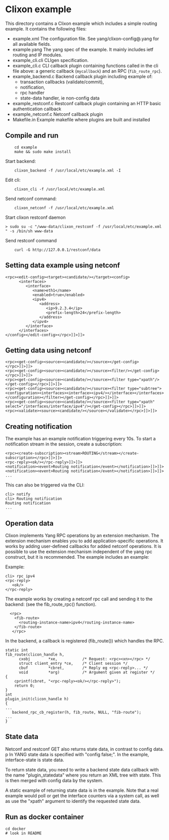 # Clixon example

This directory contains a Clixon example which includes a simple
routing example. It contains the following files:
* example.xml       The configuration file. See yang/clixon-config@<date>.yang for all available fields.
* example.yang      The yang spec of the example. It mainly includes ietf routing and IP modules.
* example_cli.cli   CLIgen specification.
* example_cli.c     CLI callback plugin containing functions called in the cli file above: a generic callback (`mycallback`) and an RPC (`fib_route_rpc`).
* example_backend.c Backend callback plugin including example of:
  * transaction callbacks (validate/commit),
  * notification,
  * rpc handler
  * state-data handler, ie non-config data
* example_restconf.c Restconf callback plugin containing an HTTP basic authentication callback
* example_netconf.c Netconf callback plugin
* Makefile.in       Example makefile where plugins are built and installed

## Compile and run
```
    cd example
    make && sudo make install
```
Start backend:
```
    clixon_backend -f /usr/local/etc/example.xml -I
```
Edit cli:
```
    clixon_cli -f /usr/local/etc/example.xml
```
Send netconf command:
```
    clixon_netconf -f /usr/local/etc/example.xml
```
Start clixon restconf daemon
```
> sudo su -c "/www-data/clixon_restconf -f /usr/local/etc/example.xml " -s /bin/sh www-data
```
Send restconf command
```
    curl -G http://127.0.0.1/restconf/data
```

## Setting data example using netconf
```
<rpc><edit-config><target><candidate/></target><config>
      <interfaces>
         <interface>
            <name>eth1</name>
            <enabled>true</enabled>
            <ipv4>
               <address>
                  <ip>9.2.3.4</ip>
                  <prefix-length>24</prefix-length>
               </address>
            </ipv4>
         </interface>
      </interfaces>
</config></edit-config></rpc>]]>]]>
```

## Getting data using netconf
```
<rpc><get-config><source><candidate/></source></get-config></rpc>]]>]]>
<rpc><get-config><source><candidate/></source><filter/></get-config></rpc>]]>]]>
<rpc><get-config><source><candidate/></source><filter type="xpath"/></get-config></rpc>]]>]]>
<rpc><get-config><source><candidate/></source><filter type="subtree"><configuration><interfaces><interface><ipv4/></interface></interfaces></configuration></filter></get-config></rpc>]]>]]>
<rpc><get-config><source><candidate/></source><filter type="xpath" select="/interfaces/interface/ipv4"/></get-config></rpc>]]>]]>
<rpc><validate><source><candidate/></source></validate></rpc>]]>]]>
```

## Creating notification

The example has an example notification triggering every 10s. To start a notification 
stream in the session, create a subscription:
```
<rpc><create-subscription><stream>ROUTING</stream></create-subscription></rpc>]]>]]>
<rpc-reply><ok/></rpc-reply>]]>]]>
<notification><event>Routing notification</event></notification>]]>]]>
<notification><event>Routing notification</event></notification>]]>]]>
...
```
This can also be triggered via the CLI:
```
cli> notify 
cli> Routing notification
Routing notification
...
```

## Operation data

Clixon implements Yang RPC operations by an extension mechanism. The
extension mechanism enables you to add application-specific
operations. It works by adding user-defined callbacks for added
netconf operations. It is possible to use the extension mechanism
independent of the yang rpc construct, but it is recommended. The example includes an example:

Example:
```
cli> rpc ipv4
<rpc-reply>
   <ok/>
</rpc-reply>
```

The example works by creating a netconf rpc call and sending it to the backend: (see the fib_route_rpc() function).
```
  <rpc>
    <fib-route>
      <routing-instance-name>ipv4</routing-instance-name>
    </fib-route>
   </rpc>
```

In the backend, a callback is registered (fib_route()) which handles the RPC.
```
static int 
fib_route(clicon_handle h, 
	  cxobj        *xe,           /* Request: <rpc><xn></rpc> */
	  struct client_entry *ce,    /* Client session */
	  cbuf         *cbret,        /* Reply eg <rpc-reply>... */
	  void         *arg)          /* Argument given at register */
{
    cprintf(cbret, "<rpc-reply><ok/></rpc-reply>");    
    return 0;
}
int
plugin_init(clicon_handle h)
{
...
   backend_rpc_cb_register(h, fib_route, NULL, "fib-route");
...
}
```
## State data

Netconf <get> and restconf GET also returns state data, in contrast to
config data. 
p
In YANG state data is specified with "config false;". In the example, interface-state is state data.

To return state data, you need to write a backend state data callback
with the name "plugin_statedata" where you return an XML tree with
state. This is then merged with config data by the system.

A static example of returning state data is in the example. Note that
a real example would poll or get the interface counters via a system
call, as well as use the "xpath" argument to identify the requested
state data.


## Run as docker container
```
cd docker
# look in README
```



